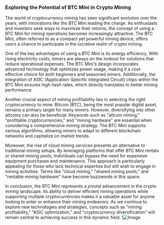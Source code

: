 ### Exploring the Potential of BTC Mini in Crypto Mining

The world of cryptocurrency mining has seen significant evolution over the years, with innovations like the BTC Mini leading the charge. As enthusiasts and investors seek ways to maximize their returns, the concept of using a BTC Mini for mining operations becomes increasingly attractive. The BTC Mini, often referred to as a compact yet powerful mining device, offers users a chance to participate in the lucrative realm of crypto mining.

One of the key advantages of using a BTC Mini is its energy efficiency. With rising electricity costs, miners are always on the lookout for solutions that reduce operational expenses. The BTC Mini's design incorporates advanced technology that optimizes power usage, making it a cost-effective choice for both beginners and seasoned miners. Additionally, the integration of ASIC (Application-Specific Integrated Circuit) chips within the BTC Mini ensures high hash rates, which directly translates to better mining performance.

Another crucial aspect of mining profitability lies in selecting the right cryptocurrency to mine. Bitcoin (BTC), being the most popular digital asset, remains a primary target for many miners. However, diversifying into other altcoins can also be beneficial. Keywords such as "altcoin mining," "profitable cryptocurrencies," and "mining hardware" are essential when considering a comprehensive mining strategy. The BTC Mini supports various algorithms, allowing miners to adapt to different blockchain networks and capitalize on market trends.

Moreover, the rise of cloud mining services presents an alternative to traditional mining setups. By leveraging platforms that offer BTC Mini rentals or shared mining pools, individuals can bypass the need for expensive equipment purchases and maintenance. This approach is particularly appealing for those who lack technical expertise but still wish to engage in mining activities. Terms like "cloud mining," "shared mining pools," and "rentable mining hardware" have become buzzwords in this space.

In conclusion, the BTC Mini represents a pivotal advancement in the crypto mining landscape. Its ability to deliver efficient mining operations while supporting multiple cryptocurrencies makes it a valuable asset for anyone looking to enter or enhance their mining endeavors. As we continue to explore new technologies and strategies, concepts such as "mining profitability," "ASIC optimization," and "cryptocurrency diversification" will remain central to achieving success in this dynamic field. !![Image](https://github.com/user-attachments/assets/590b50a7-4459-4e76-8a31-559aed223621)